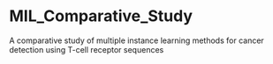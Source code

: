 # MIL_Comparative_Study
A comparative study of multiple instance learning methods for cancer detection using T-cell receptor sequences
